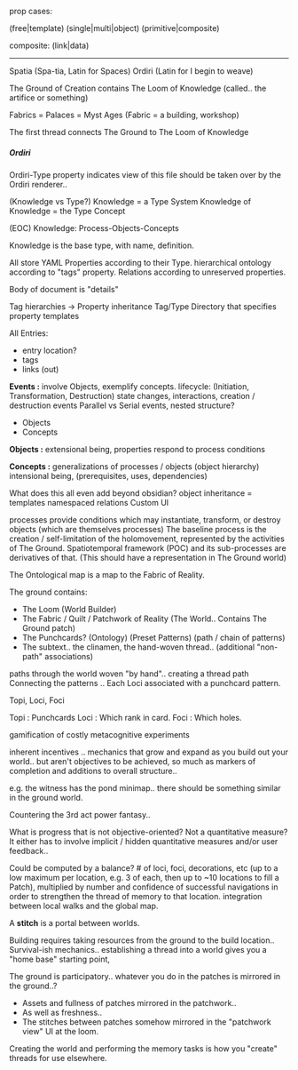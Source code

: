 prop cases:

(free|template) (single|multi|object) (primitive|composite) 

composite: (link|data)

---

Spatia (Spa-tia, Latin for Spaces)
Ordiri (Latin for I begin to weave)


The Ground of Creation
contains
The Loom of Knowledge (called.. the artifice or something)


Fabrics = Palaces = Myst Ages
(Fabric = a building, workshop)

The first thread connects The Ground to The Loom of Knowledge


##### Ordiri

Ordiri-Type property indicates view of this file should be taken over by the Ordiri renderer..

(Knowledge vs Type?)
Knowledge = a Type System
Knowledge of Knowledge = the Type Concept


(EOC)
Knowledge: Process-Objects-Concepts 

Knowledge is the base type, with name, definition.

All store YAML Properties according to their Type.
hierarchical ontology according to "tags" property.
Relations according to unreserved properties.

Body of document is "details"

Tag hierarchies -> Property inheritance
Tag/Type Directory that specifies property templates


All Entries:
- entry location?
- tags
- links (out)

**Events :**
involve Objects, exemplify concepts. lifecycle: (Initiation, Transformation, Destruction)
state changes, interactions, creation / destruction events
Parallel vs Serial events, nested structure?
- Objects
- Concepts

**Objects :**
extensional being, properties respond to process conditions

**Concepts :**
generalizations of processes / objects (object hierarchy)
intensional being, (prerequisites, uses, dependencies)


What does this all even add beyond obsidian?
object inheritance = templates
namespaced relations
Custom UI


processes provide conditions which may instantiate, transform, or destroy objects (which are themselves processes)
The baseline process is the creation / self-limitation of the holomovement, represented by the activities of The Ground. 
Spatiotemporal framework (POC) and its sub-processes are derivatives of that.
(This should have a representation in The Ground world)

The Ontological map is a map to the Fabric of Reality.

The ground contains:
- The Loom (World Builder)
- The Fabric / Quilt / Patchwork of Reality (The World.. Contains The Ground patch)
- The Punchcards? (Ontology) (Preset Patterns) (path / chain of patterns)
- The subtext.. the clinamen, the hand-woven thread.. (additional "non-path" associations)

paths through the world woven "by hand".. creating a thread path
Connecting the patterns .. Each Loci associated with a punchcard pattern.

Topi, Loci, Foci

Topi : Punchcards
Loci : Which rank in card.
Foci : Which holes.


gamification of costly metacognitive experiments


inherent incentives .. mechanics that grow and expand as you build out your world.. but aren't objectives to be achieved, so much as markers of completion and additions to overall structure..

e.g. the witness has the pond minimap.. there should be something similar in the ground world.

Countering the 3rd act power fantasy..


What is progress that is not objective-oriented?
Not a quantitative measure?
It either has to involve implicit / hidden quantitative measures and/or user feedback..

Could be computed by a balance?
\# of loci, foci, decorations, etc (up to a low maximum per location, e.g. 3 of each, then up to ~10 locations to fill a Patch), multiplied by number and confidence of successful navigations in order to strengthen the thread of memory to that location.
integration between local walks and the global map.

A **stitch** is a portal between worlds.

Building requires taking resources from the ground to the build location.. 
Survival-ish mechanics.. establishing a thread into a world gives you a "home base" starting point, 

The ground is participatory..
whatever you do in the patches is mirrored in the ground..? 
- Assets and fullness of patches mirrored in the patchwork.. 
- As well as freshness..
- The stitches between patches somehow mirrored in the "patchwork view" UI at the loom.

Creating the world and performing the memory tasks is how you "create" threads for use elsewhere.
